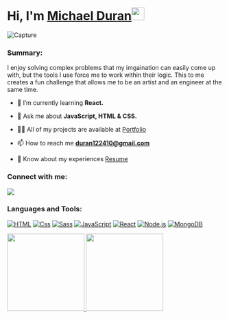 <h1 align="left">Hi, I'm <a href="https://qmkduran.github.io/Portfolio-Site/index.html">Michael Duran</a><img src="https://raw.githubusercontent.com/MartinHeinz/MartinHeinz/master/wave.gif" width="30px"></h1>

![Capture](https://user-images.githubusercontent.com/84324251/143177685-03cce2dd-b7d6-4841-89f3-1e024691445e.JPG)
<a href="https:&#x2F;&#x2F;www.canva.com&#x2F;design&#x2F;DAEwnNmyRMk&#x2F;view?utm_content=DAEwnNmyRMk&amp;utm_campaign=designshare&amp;utm_medium=embeds&amp;utm_source=link" target="_blank" rel="noopener"></a> 

<h3 align="left">Summary:</h3>
<p>I enjoy solving complex problems that my imgaination can easily come up with, but the tools I use force me to 
work within their logic. This to me creates a fun challenge that allows me to be an artist and an engineer at the same time.
</p>

- 🌱 I’m currently learning **React.**

- 💬 Ask me about **JavaScript, HTML & CSS.**

- 👨‍💻 All of my projects are available at <a href="https://qmkduran.github.io/Portfolio-Site/index.html">Portfolio</a>

- 📫 How to reach me **duran122410@gmail.com**

- 📄 Know about my experiences <a href= "https://docs.google.com/document/d/1u6FmoQAGjWZmaEuQcXVmvXyjuwcCGfKL/edit?usp=sharing&ouid=108849326360230988607&rtpof=true&sd=true](https://docs.google.com/document/d/1u6FmoQAGjWZmaEuQcXVmvXyjuwcCGfKL/edit?usp=sharing&ouid=108849326360230988607&rtpof=true&sd=true)">Resume</a>


<h3 align="left">Connect with me:</h3>
<a href="http://linkedin.com/in/michael-d-b5b002203">
<img src="https://img.shields.io/badge/LinkedIn-blue?style=flat&logo=linkedin&labelColor=blue">
</a>
<h3 align="left">Languages and Tools:</h3>

<a target="_blank" rel="noopener noreferrer" href="https://camo.githubusercontent.com/7c61cf24e35e3840a10b91b8510a5b02eb188d5e0f255db135ca6dca9d7e26df/68747470733a2f2f696d672e736869656c64732e696f2f62616467652f48544d4c2d4533344632363f6c6f676f3d68746d6c35266c6f676f436f6c6f723d7768697465267374796c653d666c6174"><img alt="HTML" src="https://camo.githubusercontent.com/7c61cf24e35e3840a10b91b8510a5b02eb188d5e0f255db135ca6dca9d7e26df/68747470733a2f2f696d672e736869656c64732e696f2f62616467652f48544d4c2d4533344632363f6c6f676f3d68746d6c35266c6f676f436f6c6f723d7768697465267374796c653d666c6174" data-canonical-src="https://img.shields.io/badge/HTML-E34F26?logo=html5&amp;logoColor=white&amp;style=flat" style="max-width: 100%;"></a>
<a target="_blank" rel="noopener noreferrer" href="https://camo.githubusercontent.com/ce6baf5ffef52faec6917ad2a2fa7e3c11252b891a16b419019b30b7ebfeefe0/68747470733a2f2f696d672e736869656c64732e696f2f62616467652f4353532d3135373242363f6c6f676f3d63737333266c6f676f436f6c6f723d7768697465267374796c653d666c6174"><img alt="Css" src="https://camo.githubusercontent.com/ce6baf5ffef52faec6917ad2a2fa7e3c11252b891a16b419019b30b7ebfeefe0/68747470733a2f2f696d672e736869656c64732e696f2f62616467652f4353532d3135373242363f6c6f676f3d63737333266c6f676f436f6c6f723d7768697465267374796c653d666c6174" data-canonical-src="https://img.shields.io/badge/CSS-1572B6?logo=css3&amp;logoColor=white&amp;style=flat" style="max-width: 100%;"></a>
<a target="_blank" rel="noopener noreferrer" href="https://camo.githubusercontent.com/f653f1c30a769ee4669c6ab78ae5dda808bc191f9e0de31e759c5dc0b9872ba7/68747470733a2f2f696d672e736869656c64732e696f2f62616467652f536173732d4343363639393f6c6f676f3d73617373266c6f676f436f6c6f723d7768697465267374796c653d666c6174"><img alt="Sass" src="https://camo.githubusercontent.com/f653f1c30a769ee4669c6ab78ae5dda808bc191f9e0de31e759c5dc0b9872ba7/68747470733a2f2f696d672e736869656c64732e696f2f62616467652f536173732d4343363639393f6c6f676f3d73617373266c6f676f436f6c6f723d7768697465267374796c653d666c6174" data-canonical-src="https://img.shields.io/badge/Sass-CC6699?logo=sass&amp;logoColor=white&amp;style=flat" style="max-width: 100%;"></a>
<a target="_blank" rel="noopener noreferrer" href="https://camo.githubusercontent.com/88bc7ef2e79a698a55b02b2bc222ea72279f587373920146759027cb72618189/68747470733a2f2f696d672e736869656c64732e696f2f62616467652f4a6176615363726970742d4637444631453f6c6f676f3d6a617661736372697074266c6f676f436f6c6f723d7768697465267374796c653d666c6174"><img alt="JavaScript" src="https://camo.githubusercontent.com/88bc7ef2e79a698a55b02b2bc222ea72279f587373920146759027cb72618189/68747470733a2f2f696d672e736869656c64732e696f2f62616467652f4a6176615363726970742d4637444631453f6c6f676f3d6a617661736372697074266c6f676f436f6c6f723d7768697465267374796c653d666c6174" data-canonical-src="https://img.shields.io/badge/JavaScript-F7DF1E?logo=javascript&amp;logoColor=white&amp;style=flat" style="max-width: 100%;"></a>
<a target="_blank" rel="noopener noreferrer" href="https://camo.githubusercontent.com/a33c96722ec63fa2c92bdfe7db0f845e23138d2506dd39e77ceebeb9f7d9897f/68747470733a2f2f696d672e736869656c64732e696f2f62616467652f52656163742d3631444146423f6c6f676f3d7265616374266c6f676f436f6c6f723d7768697465267374796c653d666c6174"><img alt="React" src="https://camo.githubusercontent.com/a33c96722ec63fa2c92bdfe7db0f845e23138d2506dd39e77ceebeb9f7d9897f/68747470733a2f2f696d672e736869656c64732e696f2f62616467652f52656163742d3631444146423f6c6f676f3d7265616374266c6f676f436f6c6f723d7768697465267374796c653d666c6174" data-canonical-src="https://img.shields.io/badge/React-61DAFB?logo=react&amp;logoColor=white&amp;style=flat" style="max-width: 100%;"></a>
<a target="_blank" rel="noopener noreferrer" href="https://camo.githubusercontent.com/f98aca521d924eeff15817b91f1ce67b883163eae0c1b5af231259967b01aebc/68747470733a2f2f696d672e736869656c64732e696f2f62616467652f4e6f64652e6a732d3333393933333f6c6f676f3d6e6f64652e6a73266c6f676f436f6c6f723d7768697465267374796c653d666c6174"><img alt="Node.js" src="https://camo.githubusercontent.com/f98aca521d924eeff15817b91f1ce67b883163eae0c1b5af231259967b01aebc/68747470733a2f2f696d672e736869656c64732e696f2f62616467652f4e6f64652e6a732d3333393933333f6c6f676f3d6e6f64652e6a73266c6f676f436f6c6f723d7768697465267374796c653d666c6174" data-canonical-src="https://img.shields.io/badge/Node.js-339933?logo=node.js&amp;logoColor=white&amp;style=flat" style="max-width: 100%;"></a>
<a target="_blank" rel="noopener noreferrer" href="https://camo.githubusercontent.com/b3231e78b6aa240f0cb1a739139ebdd11978ab246518badd4fc66ac66179d0e5/68747470733a2f2f696d672e736869656c64732e696f2f62616467652f4d6f6e676f44422d3437413234383f6c6f676f3d6d6f6e676f6462266c6f676f436f6c6f723d7768697465267374796c653d666c6174"><img alt="MongoDB" src="https://camo.githubusercontent.com/b3231e78b6aa240f0cb1a739139ebdd11978ab246518badd4fc66ac66179d0e5/68747470733a2f2f696d672e736869656c64732e696f2f62616467652f4d6f6e676f44422d3437413234383f6c6f676f3d6d6f6e676f6462266c6f676f436f6c6f723d7768697465267374796c653d666c6174" data-canonical-src="https://img.shields.io/badge/MongoDB-47A248?logo=mongodb&amp;logoColor=white&amp;style=flat" style="max-width: 100%;"></a>


<a href="https://github.com/anuraghazra/github-readme-stats">
  <img src="https://github-readme-stats.vercel.app/api?username=qmkDuran&show_icons=true" height="180"/>
</a>
<a href="https://github.com/anuraghazra/convoychat">
  <img src="https://github-readme-stats.vercel.app/api/top-langs/?username=qmkDuran&layout=compact" height="180"/>
</a>





